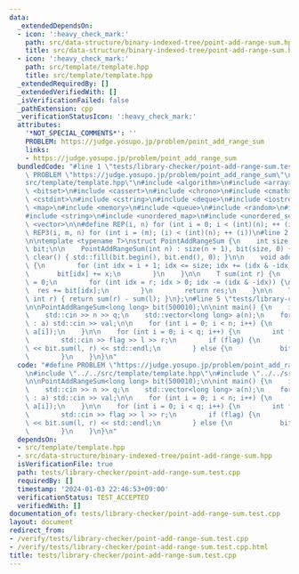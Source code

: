 ```yaml
---
data:
  _extendedDependsOn:
  - icon: ':heavy_check_mark:'
    path: src/data-structure/binary-indexed-tree/point-add-range-sum.hpp
    title: src/data-structure/binary-indexed-tree/point-add-range-sum.hpp
  - icon: ':heavy_check_mark:'
    path: src/template/template.hpp
    title: src/template/template.hpp
  _extendedRequiredBy: []
  _extendedVerifiedWith: []
  _isVerificationFailed: false
  _pathExtension: cpp
  _verificationStatusIcon: ':heavy_check_mark:'
  attributes:
    '*NOT_SPECIAL_COMMENTS*': ''
    PROBLEM: https://judge.yosupo.jp/problem/point_add_range_sum
    links:
    - https://judge.yosupo.jp/problem/point_add_range_sum
  bundledCode: "#line 1 \"tests/library-checker/point-add-range-sum.test.cpp\"\n#define\
    \ PROBLEM \"https://judge.yosupo.jp/problem/point_add_range_sum\"\n\n#line 1 \"\
    src/template/template.hpp\"\n#include <algorithm>\n#include <array>\n#include\
    \ <bitset>\n#include <cassert>\n#include <chrono>\n#include <cmath>\n#include\
    \ <cstdint>\n#include <cstring>\n#include <deque>\n#include <iostream>\n#include\
    \ <map>\n#include <memory>\n#include <queue>\n#include <random>\n#include <set>\n\
    #include <string>\n#include <unordered_map>\n#include <unordered_set>\n#include\
    \ <vector>\n\n#define REP(i, n) for (int i = 0; i < (int)(n); ++ (i))\n#define\
    \ REP3(i, m, n) for (int i = (m); (i) < (int)(n); ++ (i))\n#line 2 \"src/data-structure/binary-indexed-tree/point-add-range-sum.hpp\"\
    \n\ntemplate <typename T>\nstruct PointAddRangeSum {\n    int size;\n    std::vector<T>\
    \ bit;\n\n    PointAddRangeSum(int n) : size(n + 1), bit(size, 0) {}\n\n    void\
    \ clear() { std::fill(bit.begin(), bit.end(), 0); }\n\n    void add(int i, T x)\
    \ {\n        for (int idx = i + 1; idx <= size; idx += (idx & -idx)) {\n     \
    \       bit[idx] += x;\n        }\n    }\n\n    T sum(int r) {\n        T res\
    \ = 0;\n        for (int idx = r; idx > 0; idx -= (idx & -idx)) {\n          \
    \  res += bit[idx];\n        }\n        return res;\n    }\n\n    T sum(int l,\
    \ int r) { return sum(r) - sum(l); }\n};\n#line 5 \"tests/library-checker/point-add-range-sum.test.cpp\"\
    \n\nPointAddRangeSum<long long> bit(500010);\n\nint main() {\n    int n, q;\n\
    \    std::cin >> n >> q;\n    std::vector<long long> a(n);\n    for (auto& val\
    \ : a) std::cin >> val;\n\n    for (int i = 0; i < n; i++) {\n        bit.add(i,\
    \ a[i]);\n    }\n\n    for (int i = 0; i < q; i++) {\n        int flag, l, r;\n\
    \        std::cin >> flag >> l >> r;\n        if (flag) {\n            std::cout\
    \ << bit.sum(l, r) << std::endl;\n        } else {\n            bit.add(l, r);\n\
    \        }\n    }\n}\n"
  code: "#define PROBLEM \"https://judge.yosupo.jp/problem/point_add_range_sum\"\n\
    \n#include \"../../src/template/template.hpp\"\n#include \"../../src/data-structure/binary-indexed-tree/point-add-range-sum.hpp\"\
    \n\nPointAddRangeSum<long long> bit(500010);\n\nint main() {\n    int n, q;\n\
    \    std::cin >> n >> q;\n    std::vector<long long> a(n);\n    for (auto& val\
    \ : a) std::cin >> val;\n\n    for (int i = 0; i < n; i++) {\n        bit.add(i,\
    \ a[i]);\n    }\n\n    for (int i = 0; i < q; i++) {\n        int flag, l, r;\n\
    \        std::cin >> flag >> l >> r;\n        if (flag) {\n            std::cout\
    \ << bit.sum(l, r) << std::endl;\n        } else {\n            bit.add(l, r);\n\
    \        }\n    }\n}\n"
  dependsOn:
  - src/template/template.hpp
  - src/data-structure/binary-indexed-tree/point-add-range-sum.hpp
  isVerificationFile: true
  path: tests/library-checker/point-add-range-sum.test.cpp
  requiredBy: []
  timestamp: '2024-01-03 22:46:53+09:00'
  verificationStatus: TEST_ACCEPTED
  verifiedWith: []
documentation_of: tests/library-checker/point-add-range-sum.test.cpp
layout: document
redirect_from:
- /verify/tests/library-checker/point-add-range-sum.test.cpp
- /verify/tests/library-checker/point-add-range-sum.test.cpp.html
title: tests/library-checker/point-add-range-sum.test.cpp
---
```

